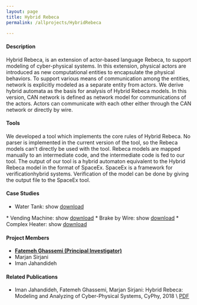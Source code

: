 ```yaml
---
layout: page
title: Hybrid Rebeca
permalink: /allprojects/HybridRebeca

---
```


#### Description

Hybrid Rebeca, is an extension of actor-based language Rebeca, to support modeling of cyber-physical systems. In this extension, physical actors are introduced as new computational entities to encapsulate the physical behaviors. To support various means of communication among the entities, network is explicitly modeled as a separate entity from actors. We derive hybrid automata as the basis for analysis of Hybrid Rebeca models.
In this version, CAN network is defined as network model for communications of the actors. Actors can communicate with each other either through the CAN network or directly by wire.

<script type="text/javscript" src="https://ajax.googleapis.com/ajax/libs/jquery/3.3.1/jquery.min.js" ></script>

<script type="text/javascript">
function showit(divID) {
  if ($(divID).is(":visible")) {
      $(divID).hide(1000);
  } else {
      $(divID).show(1000);
  }
}
</script>

#### Tools
We developed a tool which implements the core rules of Hybrid Rebeca. No parser is implemented in the current version of the tool, so the Rebeca models can’t directly be used with the tool.
Rebeca models are mapped manually to an intermediate code, and the intermediate code is fed to our tool.
The output of our tool is a hybrid automaton equivalent to the Hybrid Rebeca model in the format of SpaceEx. SpaceEx is a framework for verificationhybrid systems. Verification of the model can be done by giving the output file to the SpaceEx tool.

#### Case Studies
* Water Tank: <a class="link link_show" onclick="showit('#WaterTank')">show</a> 
<a class="link link_download" href="/assets/projects/HybridRebeca/case-studies/WaterTank.rebeca">download</a>
<div id="WaterTank" style="display: none;">
{% highlight java linenos %}
physicalclass Tank {
    knownrebecs{}
    
    statevars{
        real amount; 
        float inFlowCap, outFlowCap, inRate, outRate;
    }
    
    msgsrv initial(foat amount_, float inFlowCap_, float outFlowCap_) {
        amount = amount_;
        inFlowCap = inFlowCap_;
        outFlowCap = outFlowCap_;
        setMode(NotEmpty);
    }
    
    msgsrv OpenOutput() {
        outRate = outFlowCap;
    }
    
    msgsrv CloseOutput(){
        outRate = 0;
    }
    
    msgsrv OpenInput() {
        inRate = inFlowCap;
    }
    
    msgsrv CloseInput() {
        inRate = 0;
    }
    
    mode NotEmpty {
        inv(amount >= 0) {
            amount' = inRate - outRate;
        }
        guard(amount == 0) {
            setmode(Empty);
        }
    }
    
    mode Empty {
        inv(amount==0) {
            amount' = inRate;
        }
        guard(amount>0)
            setmode(NotEmpty);
    }
}

physicalclass Sensor {
    knownrebecs { 
        Controller controller;
        Tank tank;
    }
    
    statevars {
        real timer;
    }
    
    msgsrv initial() {
        setmode(Active);
    }
    
    mode Active {
        inv(timer<=0.05) {
            timer' = 1;
        }
        guard(timer==0.05) {
            timer = 0;
            setmode(Active);
            controller.setTankAmount(tank.amount);
        }
    }
}

softwareclass Controller {
    knownrebecs { 
        Tank tank;
    }
    
    statevars {
        float tankAmount;
    }
    
    msgsrv initial() {
        tank.OpenOutput();
    }
    
    msgsrv setTankAmount(float amount) {
        tankAmount = amount;
    }
    
    msgsrv control() {
        if(tankAmount <= 20)
            tank.OpenInput();
        if(tankAmount >= 30)
            tank.CloseInput();
    }
}

physicalclass Clock {
    knownrebecs { 
        Controller controller;
    }
    
    statevars {
        real timer;
    }
    
    msgsrv initial() {
        setmode(Active);
    }
    
    mode Active {
        inv(timer<=0.1) {
            timer' = 1;
        }
        guard(timer==0.1) {
            timer = 0;
            setmode(Active);
            controller.control();
        }
    }
}

main {
    Tank tank ():(25,3,2);    
    Sensor sensor(@CAN controller,@Wire tank):();
    Controller controller (@CAN tank):();
    Clock clock(@Wire controller):();

    CAN {
        priorities {
            controller     tank.CloseInput                   1
            controller     tank.CloseOutput                  2
            controller     tank.OpenInput                    3
            controller     tank.OpenOutput                   4
            sensor         controller.setTankAmount          5
        }
        delays {
            controller     tank.CloseInput                   0.01
            controller     tank.CloseOutput                  0.01
            controller     tank.OpenInput                    0.01
            controller     tank.OpenOutput                   0.01
            sensor         controller.setTankAmount          0.01
            
        }
    }
}
{% endhighlight %}
</div>
* Vending Machine: <a class="link link_show" onclick="showit('#VendingMachine')">show</a> 
<a class="link link_download" href="/assets/projects/HybridRebeca/case-studies/VendingMachine.rebeca">download</a>
<div id="VendingMachine" style="display: none;">
{% highlight java linenos %}
physicalclass Heater {
    knownrebecs {Controller controller;}
    statevars {real drinkTemp;}
    
    msgsrv initial() {
    }
    
    mode On {
        inv (drinkTemp <= 90) {
            drinkTemp' = (120 - drinkTemp)/20;
        }
        guard(drinkTemp == 90) {
            controller.drinkHeated();
            setmode(Off);
        }
    }
    
    mode Off {
        inv (drinkTemp >= 25) {
            drinkTemp' = drinkTemp - 10;
        }
        guard(drinkTemp == 25) {
            setmode(none);
        }
    }
}

softwareclass Controller {
    knownrebecs{UserInterface userIn; Heater heater;}
    statevars {int nCoffee;}
    
    msgsrv initial(int nCoffee_) {
        nCoffee = nCoffee_;
    }
    
    msgsrv prepareCoffee() {
        if(nCoffee<=0)
            userIn.alertNoCoffee();
        else
            heater.setMode(On);     
    }
    
    msgsrv drinkHeated() {
        nCoffee = nCoffee -1;
        userIn.deliverCoffee();
    }
}

softwareclass UserInterface {
    knownrebecs{Controller controller}
    
    msgsrv initial(){
        self.requestCoffee();
    }
    
    msgsrv requestCoffee() {
        controller.prepareCoffee();
    }
    
    msgsrv deliverCoffee() {
        delay(1);
        self.requestCoffee();
    }
        
    msgsrv alertNoCoffee() {
    }
}

main {
    Heater heater(@Wire controller):();
    Controller controller(@Wire userIn,@Wire heater):(10);
    UserInterface userIn(@Wire controller):();
    
    CAN {
        priorities {
        }
        delays {
        }
    }
}
{% endhighlight %}
</div>
* Brake by Wire: <a class="link link_show" onclick="showit('#BrakeByWire')">show</a> 
<a class="link link_download" href="/assets/projects/HybridRebeca/case-studies/BrakeByWire.zip">download</a>
<div id="BrakeByWire" style="display: none;">
{% highlight java linenos %}
physicalclass Wheel {
    knownrebecs {WCtlr ctlr;}
    statevars {float trq; real spd; real t;}
    msgsrv initial(float spd_) {
        spd = spd_;
        setmode(Rolling);
    }
    msgsrv setTrq(float trq_) {
        trq = trq_;    
    }
    mode Rolling {
        inv(t <= 0.05) {
            t' = 1;
            spd' = -0.1-trq;
        }
        guard(t == 0.05) {
            t = 0;
            ctlr.setWspd(spd);
            if(spd > 0)
                setmode(Rolling);
        }
    }
}
    
softwareclass WCtlr {
    knownrebecs {Wheel w; BrakeCtlr bctlr;}
    statevars {int id; float wspd; float slprt;}
    msgsrv initial(int id_) {
        id = id_;
    }
    msgsrv setWspd(float wspd_) {
        wspd = wspd_;
        bctlr.setWspd(id,wspd);
    }
    msgsrv applyTrq(float reqTrq, float vspd) {
        if(vspd == 0)
            slprt = 0;
        else
            slprt = (vspd - wspd * WRAD)/vspd;
        if(slprt > 0.2)
            wheel.setTrq(0);
        else
            wheel.setTrq(reqTrq);
    }
}

physicalclass Brake {
    knownrebecs {BrakeCtlr bctlr;}
    statevars {real bprcnt; real t; float mxprcnt; float r}
    msgsrv initial(float bprcnt_, float mxprcnt_) {
        bprcnt = bprcnt_;
        mxprcnt = mxprcnt_;
        r = 1;
        setmode(Braking);
    }
    mode Braking {
        inv(t <= 0.05) {
            t' = 1;
            bprcnt' = r;
        }
        guard(t == 0.05) {
            t = 0;
            bctrl.setBprcnt(bprcnt);
            if(bprcnt>=mxprcnt)
                r = 0;
            setmode(Braking);
        }
    }
}

softwareclass BrakeCtlr {
    knownrebecs {WCtlr wctlrR;WCtlr wctlrL;}
    statevars {float wspdR;float wspdL;float bprcnt;float gtrq;float espd;}
    msgsrv control() {
        espd = (wspdR + wspdL)/2;
        gtrq = bprcnt;
        wctlrR.applyTrq(gtrq, espd);
        wctlrL.applyTrq(gtrq, espd);
    }
    // Setters for wspdR, wspdL and bprcnt
    ...
}

physicalclass Clock {
    knownrebecs {BrakeCtlr bctlr;}
    statevars {real t;}
    msgsrv initial() {
        setmode(Running)
    }
    mode Running() {
        inv(t <= 0.05) {
            t' = 1;
        }
        guard(t == 0.05) {
            t = 0;
            bctlr.control();
            setmode(Running);
        }
    }
}

main {
    Wheel wR (@Wire wctlrR):(1);
    Wheel wL (@Wire wctlrL):(1);
    WCtlr wctlrR (@Wire wR, @CAN bctlr):(0);
    WCtlr wctlrL (@Wire wL, @CAN bctlr):(1);
    BrakeCtlr bctlr (@CAN wctlrR, @CAN wctlrL):();
    Brake brake(@Wire bctlr):(60,65);
    Clock clock(@Wire bctlr):();
    
    CAN {
        priorities {
            bctlr     wctlrR.applyTrq      1;
            bctlr     wctlrL.applyTrq      2;
            wctlrR    bctlr.setWspd        3;
            wctlrL    bctlr.setWspd        4;
        }
        delays {
            bctlr     wctlrR.applyTrq      0.01;
            bctlr     wctlrL.applyTrq      0.01;
            wctlrR    bctlr.setWspd        0.01;
            wctlrL    bctlr.setWspd        0.01;
        }
    }
}
{% endhighlight %}
</div>
* Complex Heater: <a class="link link_show" onclick="showit('#ComplexHeater')">show</a> 
<a class="link link_download" href="/assets/projects/HybridRebeca/case-studies/ComplexHeater.zip">download</a>
<div id="ComplexHeater" style="display: none;">
{% highlight java linenos %}
physicalclass Heater {
    knownrebecs { 
        Controller controller;
    }
    statevars {
        real temp, timer;
    }
    
    msgsrv initial(float temp_) {
        temp = temp_;
        setmode(On);
    }
    
    mode On {
        inv(timer<=0.05) {
            timer' = 1;
            temp' = 4-0.1*temp;
        }
        guard(timer==0.05) {
            timer = 0;
            controller.control(temp);
        }
    }
    
    mode Off {
        inv(timer<=0.05) {
            timer' = 1;
            temp' = -0.1*temp;
        }
        guard(timer==0.05) {
            timer = 0;
            controller.control(temp);
        }
    }
}

softwareclass Controller {
    knownrebecs { 
        Heater heater;
    }
    statevars {}
    
    msgsrv initial() {
    }
    
    msgsrv control(float temp) {
        if(temp >= 22)
            heater.SetMode(Off);
        if(temp <= 18)
            heater.SetMode(On);
    }
}

main {
    Heater heater (@CAN controller):(20);    
    Controller controller (@CAN heater):();
    
    CAN {
        priorities {
            heater controller.control 0
            controlller heater.SetMode 1
        }
        delays {
            heater controller.control  0.01
            controller heater.SetMode  0.01
        }
    }
}
{% endhighlight %}
</div>

#### Project Members
* **<u>Fatemeh Ghassemi (Principal Investigator)</u>**
* Marjan Sirjani
* Iman Jahandideh

#### Related Publications
* Iman Jahandideh, Fatemeh Ghassemi, Marjan Sirjani: Hybrid Rebeca: Modeling and Analyzing of Cyber-Physical Systems, CyPhy, 2018
\\
<a class="link link_pdf" href="/assets/papers/2018/Hybrid-Rebeca-Modeling-and-Analyzing-of-Cyber-Physical-System.pdf">PDF</a>
